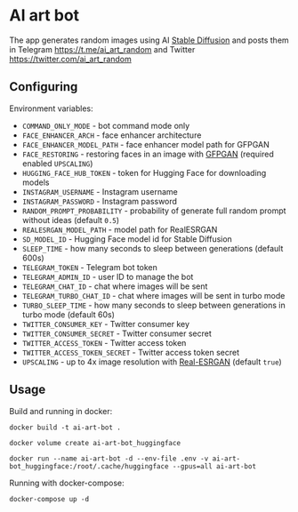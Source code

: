 # AI art bot

The app generates random images using AI [Stable Diffusion](https://github.com/CompVis/stable-diffusion) and posts them in Telegram https://t.me/ai_art_random and Twitter https://twitter.com/ai_art_random

## Configuring

Environment variables:

* `COMMAND_ONLY_MODE` - bot command mode only
* `FACE_ENHANCER_ARCH` - face enhancer architecture
* `FACE_ENHANCER_MODEL_PATH` - face enhancer model path for GFPGAN
* `FACE_RESTORING` - restoring faces in an image with [GFPGAN](https://github.com/TencentARC/GFPGAN) (required enabled `UPSCALING`)
* `HUGGING_FACE_HUB_TOKEN` - token for Hugging Face for downloading models
* `INSTAGRAM_USERNAME` - Instagram username
* `INSTAGRAM_PASSWORD` - Instagram password
* `RANDOM_PROMPT_PROBABILITY` - probability of generate full random prompt without ideas (default `0.5`)
* `REALESRGAN_MODEL_PATH` - model path for RealESRGAN
* `SD_MODEL_ID` - Hugging Face model id for Stable Diffusion
* `SLEEP_TIME` - how many seconds to sleep between generations (default 600s)
* `TELEGRAM_TOKEN` - Telegram bot token
* `TELEGRAM_ADMIN_ID` - user ID to manage the bot
* `TELEGRAM_CHAT_ID` - chat where images will be sent
* `TELEGRAM_TURBO_CHAT_ID` - chat where images will be sent in turbo mode
* `TURBO_SLEEP_TIME` - how many seconds to sleep between generations in turbo mode (default 60s)
* `TWITTER_CONSUMER_KEY` - Twitter consumer key
* `TWITTER_CONSUMER_SECRET` - Twitter consumer secret
* `TWITTER_ACCESS_TOKEN` - Twitter access token
* `TWITTER_ACCESS_TOKEN_SECRET` - Twitter access token secret
* `UPSCALING` - up to 4x image resolution with [Real-ESRGAN](https://github.com/xinntao/Real-ESRGAN) (default `true`)

## Usage

Build and running in docker:

```
docker build -t ai-art-bot .
```
```
docker volume create ai-art-bot_huggingface
```
```
docker run --name ai-art-bot -d --env-file .env -v ai-art-bot_huggingface:/root/.cache/huggingface --gpus=all ai-art-bot
```

Running with docker-compose:

```
docker-compose up -d
```

